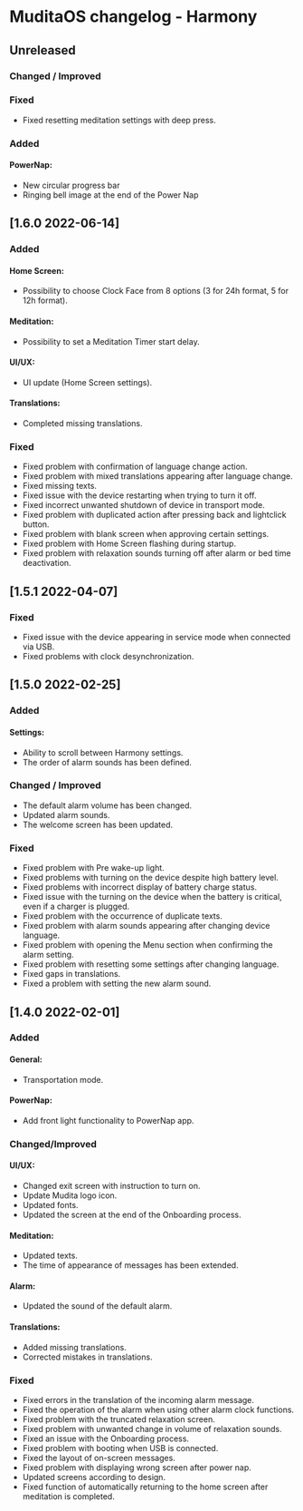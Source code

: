 # MuditaOS changelog - Harmony

## Unreleased

### Changed / Improved

### Fixed

* Fixed resetting meditation settings with deep press.

### Added
#### PowerNap:
* New circular progress bar 
* Ringing bell image at the end of the Power Nap

## [1.6.0 2022-06-14]

### Added

#### Home Screen:
* Possibility to choose Clock Face from 8 options (3 for 24h format, 5 for 12h format).

#### Meditation:
* Possibility to set a Meditation Timer start delay.

#### UI/UX:
* UI update (Home Screen settings).

#### Translations:
* Completed missing translations.

### Fixed
* Fixed problem with confirmation of language change action.
* Fixed problem with mixed translations appearing after language change.
* Fixed missing texts.
* Fixed issue with the device restarting when trying to turn it off.
* Fixed incorrect unwanted shutdown of device in transport mode.
* Fixed problem with duplicated action after pressing back and lightclick button.
* Fixed problem with blank screen when approving certain settings.
* Fixed problem with Home Screen flashing during startup.
* Fixed problem with relaxation sounds turning off after alarm or bed time deactivation.

## [1.5.1 2022-04-07]

### Fixed
* Fixed issue with the device appearing in service mode when connected via USB.
* Fixed problems with clock desynchronization.

## [1.5.0 2022-02-25]

### Added

#### Settings:
* Ability to scroll between Harmony settings.
* The order of alarm sounds has been defined.

### Changed / Improved
* The default alarm volume has been changed.
* Updated alarm sounds.
* The welcome screen has been updated.

### Fixed
* Fixed problem with Pre wake-up light.
* Fixed problems with turning on the device despite high battery level.
* Fixed problems with incorrect display of battery charge status.
* Fixed issue with the turning on the device when the battery is critical, even if a charger is plugged.
* Fixed problem with the occurrence of duplicate texts.
* Fixed problem with alarm sounds appearing after changing device language.
* Fixed problem with opening the Menu section when confirming the alarm setting.
* Fixed problem with resetting some settings after changing language.
* Fixed gaps in translations.
* Fixed a problem with setting the new alarm sound.

## [1.4.0 2022-02-01]

### Added
#### General:
* Transportation mode.

#### PowerNap:
* Add front light functionality to PowerNap app.

### Changed/Improved
#### UI/UX:

* Changed exit screen with instruction to turn on.
* Update Mudita logo icon.
* Updated fonts.
* Updated the screen at the end of the Onboarding process.

#### Meditation:

* Updated texts.
* The time of appearance of messages has been extended.

#### Alarm:

* Updated the sound of the default alarm.

#### Translations:

* Added missing translations.
* Corrected mistakes in translations.

### Fixed
* Fixed errors in the translation of the incoming alarm message.
* Fixed the operation of the alarm when using other alarm clock functions.
* Fixed problem with the truncated relaxation screen.
* Fixed problem with unwanted change in volume of relaxation sounds.
* Fixed an issue with the Onboarding process.
* Fixed problem with booting when USB is connected.
* Fixed the layout of on-screen messages.
* Fixed problem with displaying wrong screen after power nap.
* Updated screens according to design.
* Fixed function of automatically returning to the home screen after meditation is completed.

